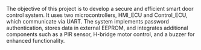 The objective of this project is to develop a secure and efficient smart door control system. It uses two microcontrollers, HMI_ECU and Control_ECU, which communicate via UART. The system implements password authentication, stores data in external EEPROM, and integrates additional components such as a PIR sensor, H-bridge motor control, and a buzzer for enhanced functionality.
